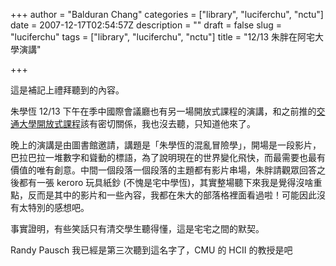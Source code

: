 +++
author = "Balduran Chang"
categories = ["library", "luciferchu", "nctu"]
date = 2007-12-17T02:54:57Z
description = ""
draft = false
slug = "luciferchu"
tags = ["library", "luciferchu", "nctu"]
title = "12/13 朱胖在阿宅大學演講"

+++


這是補記上禮拜聽到的內容。

朱學恆 12/13 下午在季中國際會議廳也有另一場開放式課程的演講，和之前推的[交通大學開放式課程](http://www.cs.nctu.edu.tw/~changcc/wordpress/2007/10/11/nctu-ocw/)該有密切關係，我也沒去聽，只知道他來了。

晚上的演講是由圖書館邀請，講題是「朱學恆的混亂冒險學」，開場是一段影片，巴拉巴拉一堆數字和聳動的標語，為了說明現在的世界變化飛快，而最需要也最有價值的唯有創意。中間一個段落一個段落的主題都有影片串場，朱胖請觀眾回答之後都有一張 keroro 玩具紙鈔 (不愧是宅中學恆)，其實整場聽下來我是覺得沒啥重點，反而是其中的影片和一些內容，我都在朱大的部落格裡面看過啦！可能因此沒有太特別的感想吧。

事實證明，有些笑話只有清交學生聽得懂，這是宅宅之間的默契。

Randy Pausch 我已經是第三次聽到這名字了，CMU 的 HCII 的教授是吧


